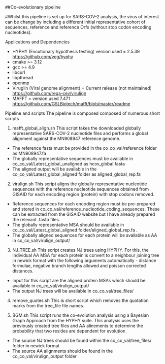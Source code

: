 ##Co-evolutionary pipeline

#Whilst this pipeline is set up for SARS-COV-2 analysis, the virus of interest can be change by including a different initial representative cohort of sequences, reference and reference Orfs (without stop codon encoding nucleotides).


Applications and Dependencies
- HYPHY (Evoutionary hypothesis testing) version used = 2.5.39 https://github.com/veg/hyphy
- cmake >= 3.12
- gcc >= 4.9
- libcurl
- libpthread
- openmp
- Viruglin (Viral genome alignment) = Current release (not maintained) https://github.com/rega-cev/virulign
- MAFFT = version used 7.471 https://github.com/GSLBiotech/mafft/blob/master/readme

Pipeline and scripts
The pipeline is composed composed of numerous short scripts

1.   mafft_global_align.sh
This script takes the downloaded globally representative SARS-COV-2 nucleotide files and performs a global alignment against the MN908947 reference genome.
- The reference fasta must be provided in the co_co_val/reference folder as MN908947.fa
- The globally representative sequences must be available in co_co_val/Latest_global_unaligned as hcov_global.fasta
- The aligned output will be available in the co_co_val/Latest_global_aligned folder as aligned_global_rep.fa
 
2. virulign.sh 
This script aligns the globally representative nucleotide sequences with the reference nucleotide sequences obtained from GISAID for each encoding region (protein) with stop codons removed.
- Reference sequences for each encoding region must be pre-prepared and stored in co_co_val/reference_nucleotide_coding_sequences. These can be extracted from the GISAID website but I have already prepared the relevant .fasta files. 
- The globally representative MSA should be available in co_co_val/Latest_global_aligned folder/aligned_global_rep.fa . 
- The globally aligned sequences for each protein will be available as AA in co_co_val/virulign_output/

3. NJ_TREE.sh
This script creates NJ trees using HYPHY. For this, the individual AA MSA for each protein is convert to a neighbour joining tree in newick format with the following arguments automatically - distance formulae, negative branch lengths allowed and poisson corrected distances. 
- Input for this script are the aligned protein MSAs which should be available in co_co_val/virulign_output/
- The output NJ trees will be available in co_co_val/tree_files/

4. remove_quotes.sh
This is short script which removes the quotation marks from the tree_file file names. 

5. BGM.sh
This script runs the co-evolution analysis using a Bayesian Graph Approach from the HYPHY suite. This analysis uses the previously created tree files and AA alinements to determine the probability that two resides are dependent for evolution. 
- The source NJ trees should be found within the co_co_val/tree_files/ folder in newick format
- The source AA alignments should be found in the co_co_val/virulign_output folder 
